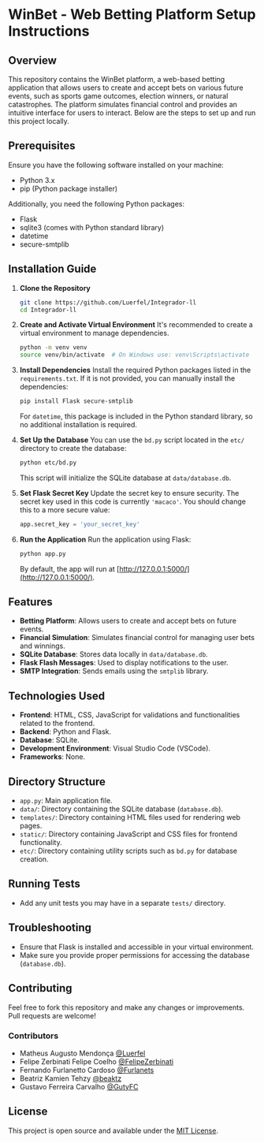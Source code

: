 # WinBet - Web Betting Platform Setup Instructions

## Overview

This repository contains the WinBet platform, a web-based betting application that allows users to create and accept bets on various future events, such as sports game outcomes, election winners, or natural catastrophes. The platform simulates financial control and provides an intuitive interface for users to interact. Below are the steps to set up and run this project locally.

## Prerequisites

Ensure you have the following software installed on your machine:

- Python 3.x
- pip (Python package installer)

Additionally, you need the following Python packages:

- Flask
- sqlite3 (comes with Python standard library)
- datetime
- secure-smtplib

## Installation Guide

1. **Clone the Repository**

   ```bash
   git clone https://github.com/Luerfel/Integrador-ll
   cd Integrador-ll
   ```

2. **Create and Activate Virtual Environment**
   It's recommended to create a virtual environment to manage dependencies.

   ```bash
   python -m venv venv
   source venv/bin/activate  # On Windows use: venv\Scripts\activate
   ```

3. **Install Dependencies**
   Install the required Python packages listed in the `requirements.txt`. If it is not provided, you can manually install the dependencies:

   ```bash
   pip install Flask secure-smtplib
   ```

   For `datetime`, this package is included in the Python standard library, so no additional installation is required.

4. **Set Up the Database**
   You can use the `bd.py` script located in the `etc/` directory to create the database:

   ```bash
   python etc/bd.py
   ```

   This script will initialize the SQLite database at `data/database.db`.

5. **Set Flask Secret Key**
   Update the secret key to ensure security. The secret key used in this code is currently `'macaco'`. You should change this to a more secure value:

   ```python
   app.secret_key = 'your_secret_key'
   ```

6. **Run the Application**
   Run the application using Flask:

   ```bash
   python app.py
   ```

   By default, the app will run at [http://127.0.0.1:5000/](http://127.0.0.1:5000/).

## Features

- **Betting Platform**: Allows users to create and accept bets on future events.
- **Financial Simulation**: Simulates financial control for managing user bets and winnings.
- **SQLite Database**: Stores data locally in `data/database.db`.
- **Flask Flash Messages**: Used to display notifications to the user.
- **SMTP Integration**: Sends emails using the `smtplib` library.

## Technologies Used

- **Frontend**: HTML, CSS, JavaScript for validations and functionalities related to the frontend.
- **Backend**: Python and Flask.
- **Database**: SQLite.
- **Development Environment**: Visual Studio Code (VSCode).
- **Frameworks**: None.

## Directory Structure

- `app.py`: Main application file.
- `data/`: Directory containing the SQLite database (`database.db`).
- `templates/`: Directory containing HTML files used for rendering web pages.
- `static/`: Directory containing JavaScript and CSS files for frontend functionality.
- `etc/`: Directory containing utility scripts such as `bd.py` for database creation.

## Running Tests

- Add any unit tests you may have in a separate `tests/` directory.

## Troubleshooting

- Ensure that Flask is installed and accessible in your virtual environment.
- Make sure you provide proper permissions for accessing the database (`database.db`).

## Contributing

Feel free to fork this repository and make any changes or improvements. Pull requests are welcome!

### Contributors

- Matheus Augusto Mendonça [@Luerfel](https://github.com/Luerfel)
- Felipe Zerbinati Felipe Coelho [@FelipeZerbinati](https://github.com/FelipeZerbinati)
- Fernando Furlanetto Cardoso [@Furlanets](https://github.com/Furlanets)
- Beatriz Kamien Tehzy [@beaktz](https://github.com/beaktz)
- Gustavo Ferreira Carvalho [@GutyFC](https://github.com/GutyFC)

## License

This project is open source and available under the [MIT License](LICENSE).

